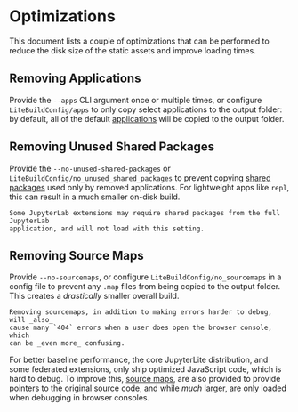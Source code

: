 # Optimizations

This document lists a couple of optimizations that can be performed to reduce the disk
size of the static assets and improve loading times.

## Removing Applications

Provide the `--apps` CLI argument once or multiple times, or configure
`LiteBuildConfig/apps` to only copy select applications to the output folder: by
default, all of the default [applications](../../../quickstart/using.md#applications)
will be copied to the output folder.

## Removing Unused Shared Packages

Provide the `--no-unused-shared-packages` or `LiteBuildConfig/no_unused_shared_packages`
to prevent copying
[shared packages](https://jupyterlab.readthedocs.io/en/stable/extension/extension_dev.html#deduplication)
used only by removed applications. For lightweight apps like `repl`, this can result in
a much smaller on-disk build.

```{warning}
Some JupyterLab extensions may require shared packages from the full JupyterLab
application, and will not load with this setting.
```

## Removing Source Maps

Provide `--no-sourcemaps`, or configure `LiteBuildConfig/no_sourcemaps` in a config file
to prevent any `.map` files from being copied to the output folder. This creates a
_drastically_ smaller overall build.

```{warning}
Removing sourcemaps, in addition to making errors harder to debug, will _also_
cause many `404` errors when a user does open the browser console, which
can be _even more_ confusing.
```

For better baseline performance, the core JupyterLite distribution, and some federated
extensions, only ship optimized JavaScript code, which is hard to debug. To improve
this,
[source maps](https://developer.mozilla.org/en-US/docs/Tools/Debugger/How_to/Use_a_source_map),
are also provided to provide pointers to the original source code, and while _much_
larger, are only loaded when debugging in browser consoles.
